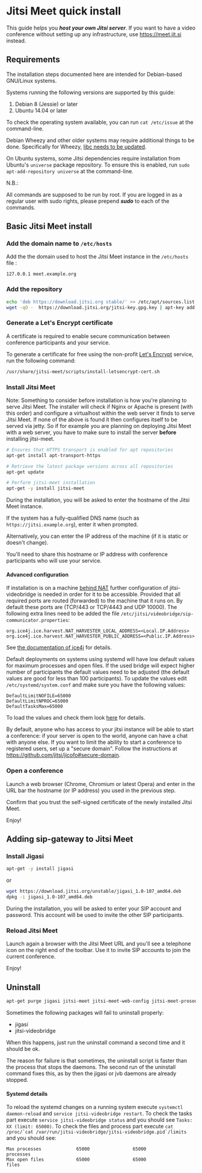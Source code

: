 # Jitsi Meet quick install

This guide helps you  ___host your own Jitsi server___. If you want to have a video conference without setting up any infrastructure, use https://meet.jit.si instead.

## Requirements

The installation steps documented here are intended for Debian-based GNU/Linux systems.

Systems running the following versions are supported by this guide:

1. Debian 8 (Jessie) or later
1. Ubuntu 14.04 or later

To check the operating system available, you can run `cat /etc/issue` at the command-line.

Debian Wheezy and other older systems may require additional things to be done. Specifically for Wheezy, [libc needs to be updated](http://lists.jitsi.org/pipermail/users/2015-September/010064.html).

On Ubuntu systems, some Jitsi dependencies require installation from Ubuntu's `universe` package repository.  To ensure this is enabled, run `sudo apt-add-repository universe` at the command-line.

N.B.:

All commands are supposed to be run by root. If you are logged in as a regular user with sudo rights, please prepend ___sudo___ to each of the commands.

## Basic Jitsi Meet install

### Add the domain name to `/etc/hosts`

Add the the domain used to host the Jitsi Meet instance in the `/etc/hosts` file :

    127.0.0.1 meet.example.org

### Add the repository

```sh
echo 'deb https://download.jitsi.org stable/' >> /etc/apt/sources.list.d/jitsi-stable.list
wget -qO -  https://download.jitsi.org/jitsi-key.gpg.key | apt-key add -
```

### Generate a Let's Encrypt certificate

A certificate is required to enable secure communication between conference participants and your service.

To generate a certificate for free using the non-profit [Let's Encrypt](https://letsencrypt.org/) service, run the following command:

```sh
/usr/share/jitsi-meet/scripts/install-letsencrypt-cert.sh
```

### Install Jitsi Meet

Note: Something to consider before installation is how you're planning to serve Jitsi Meet. The installer will check if Nginx or Apache is present (with this order) and configure a virtualhost within the web server it finds to serve Jitsi Meet. If none of the above is found it then configures itself to be served via jetty. So if for example you are planning on deploying Jitsi Meet with a web server, you have to make sure to install the server **before** installing jitsi-meet.

```sh
# Ensures that HTTPS transport is enabled for apt repositories
apt-get install apt-transport-https

# Retrieve the latest package versions across all repositories
apt-get update

# Perform jitsi-meet installation
apt-get -y install jitsi-meet
```

During the installation, you will be asked to enter the hostname of the Jitsi Meet instance.

If the system has a fully-qualified DNS name (such as `https://jitsi.example.org`), enter it when prompted.

Alternatively, you can enter the IP address of the machine (if it is static or doesn't change).

You'll need to share this hostname or IP address with conference participants who will use your service.

#### Advanced configuration
If installation is on a machine [behind NAT](https://github.com/jitsi/jitsi-meet/blob/master/doc/faq.md) further configuration of jitsi-videobridge is needed in order for it to be accessible.
Provided that all required ports are routed (forwarded) to the machine that it runs on. By default these ports are (TCP/443 or TCP/4443 and UDP 10000).
The following extra lines need to be added the file `/etc/jitsi/videobridge/sip-communicator.properties`:
```
org.ice4j.ice.harvest.NAT_HARVESTER_LOCAL_ADDRESS=<Local.IP.Address>
org.ice4j.ice.harvest.NAT_HARVESTER_PUBLIC_ADDRESS=<Public.IP.Address>
```
See [the documentation of ice4j](https://github.com/jitsi/ice4j/blob/master/doc/configuration.md)
for details.

Default deployments on systems using systemd will have low default values for maximum processes and open files. If the used bridge will expect higher number of participants the default values need to be adjusted (the default values are good for less than 100 participants).
To update the values edit `/etc/systemd/system.conf` and make sure you have the following values:
```
DefaultLimitNOFILE=65000
DefaultLimitNPROC=65000
DefaultTasksMax=65000
```
To load the values and check them look [here](#systemd-details) for details.

By default, anyone who has access to your jitsi instance will be able to start a conference: if your server is open to the world, anyone can have a chat with anyone else. If you want to limit the ability to start a conference to registered users, set up a "secure domain". Follow the instructions at https://github.com/jitsi/jicofo#secure-domain.

### Open a conference

Launch a web browser (Chrome, Chromium or latest Opera) and enter in the URL bar the hostname (or IP address) you used in the previous step.

Confirm that you trust the self-signed certificate of the newly installed Jitsi Meet.

Enjoy!

## Adding sip-gateway to Jitsi Meet

### Install Jigasi

```sh
apt-get -y install jigasi
```
or

```sh
wget https://download.jitsi.org/unstable/jigasi_1.0-107_amd64.deb
dpkg -i jigasi_1.0-107_amd64.deb
```

During the installation, you will be asked to enter your SIP account and password. This account will be used to invite the other SIP participants.

### Reload Jitsi Meet

Launch again a browser with the Jitsi Meet URL and you'll see a telephone icon on the right end of the toolbar. Use it to invite SIP accounts to join the current conference.

Enjoy!

## Uninstall

```sh
apt-get purge jigasi jitsi-meet jitsi-meet-web-config jitsi-meet-prosody jitsi-meet-turnserver jitsi-meet-web jicofo jitsi-videobridge
```

Sometimes the following packages will fail to uninstall properly:

- jigasi
- jitsi-videobridge

When this happens, just run the uninstall command a second time and it should be ok.

The reason for failure is that sometimes, the uninstall script is faster than the process that stops the daemons. The second run of the uninstall command fixes this, as by then the jigasi or jvb daemons are already stopped.

#### Systemd details
To reload the systemd changes on a running system execute `systemctl daemon-reload` and `service jitsi-videobridge restart`.
To check the tasks part execute `service jitsi-videobridge status` and you should see `Tasks: XX (limit: 65000)`.
To check the files and process part execute ```cat /proc/`cat /var/run/jitsi-videobridge/jitsi-videobridge.pid`/limits``` and you should see:
```
Max processes             65000                65000                processes
Max open files            65000                65000                files
```
